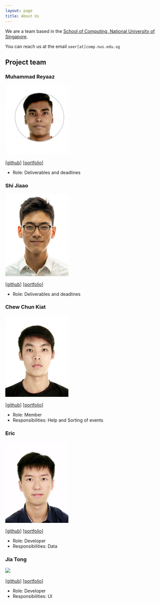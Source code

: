 ```yaml
---
layout: page
title: About Us
---
```


We are a team based in the [School of Computing, National University of Singapore](http://www.comp.nus.edu.sg).

You can reach us at the email `seer[at]comp.nus.edu.sg`

## Project team

### Muhammad Reyaaz

<img src="docs/images/arpspoofing.png" width="200px">

[[github](https://github.com/arpspoofing)]
[[portfolio](team/arpspoofing.md)]

* Role: Deliverables and deadlines

### Shi Jiaao

<img src="docs/images/shijiaao.png" width="200px">

[[github](https://github.com/ShiJiaAo)]
[[portfolio](team/shijiaao.md)]

* Role: Deliverables and deadlines

### Chew Chun Kiat

<img src="images/nerdyboy98.png" width="200px">

[[github](http://github.com/nerdyboy98)]
[[portfolio](team/nerdyboy98.md)]

* Role: Member
* Responsibilities: Help and Sorting of events

### Eric

<img src="images/shittake.png" width="200px">

[[github](http://github.com/shittake)] 
[[portfolio](team/shittake.md)]

* Role: Developer
* Responsibilities: Data

### Jia Tong

<img src="images/johndoe.png" width="200px">

[[github](http://github.com/JThh)]
[[portfolio](team/jthh.md)]

* Role: Developer
* Responsibilities: UI

